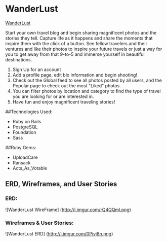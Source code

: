 # WanderLust

<a href="https://wanderlust-blog.herokuapp.com/">WanderLust</a>

Start your own travel blog and begin sharing magnificent photos and the stories they tell. Capture life as it happens and share the moments that inspire them with the click of a button. See fellow travelers and their ventures and like their photos to inspire your future travels or just a way for you to get away from that 9-to-5 and immerse yourself in beautiful destinations.

1. Sign Up for an account
2. Add a profile page, edit bio information and begin shooting!
3. Check out the Global feed to see all photos posted by all users, and the Popular page to check out the most "Liked" photos.
4. You can filter photos by location and category to find the type of travel you are looking for or are interested in.
5. Have fun and enjoy magnificent traveling stories!

##Technologies Used:
* Ruby on Rails
* PostgreSQL
* Foundation
* Sass

##Ruby Gems:
* UploadCare
* Ransack
* Acts_As_Votable

## ERD, Wireframes, and User Stories

### ERD:
![WanderLust WireFrame] (http://i.imgur.com/rQ4QQml.png)
### Wireframes & User Stories:
![WanderLust ERD] (http://i.imgur.com/0Pivj8n.png)



